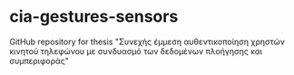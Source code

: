 # cia-gestures-sensors
GitHub repository for thesis "Συνεχής έμμεση αυθεντικοποίηση χρηστών κινητού τηλεφώνου με συνδυασμό των δεδομένων πλοήγησης και συμπεριφοράς"
